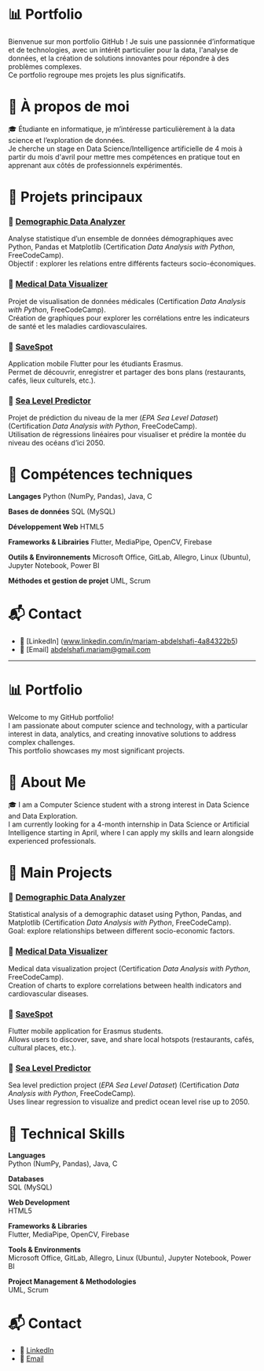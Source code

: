 # 📊 Portfolio <Mariam ABDELSHAFI>

Bienvenue sur mon portfolio GitHub !
Je suis une passionnée d’informatique et de technologies, avec un intérêt particulier pour la data, l'analyse de données, et la création de solutions innovantes pour répondre à des problèmes complexes.  
Ce portfolio regroupe mes projets les plus significatifs.

# 🧠 À propos de moi

🎓 Étudiante en informatique, je m’intéresse particulièrement à la data science et l’exploration de données.  
Je cherche un stage en Data Science/Intelligence artificielle de 4 mois à partir du mois d'avril pour mettre mes compétences en pratique tout en apprenant aux côtés de professionnels expérimentés.

# 🚀 Projets principaux

### 🧮 [Demographic Data Analyzer](https://github.com/mariamAbdelshafi/portfolio/tree/main/Projects/Demographic%20Data%20Analyzer)
Analyse statistique d’un ensemble de données démographiques avec Python, Pandas et Matplotlib (Certification *Data Analysis with Python*, FreeCodeCamp).  
Objectif : explorer les relations entre différents facteurs socio-économiques.
### 🧠 [Medical Data Visualizer](https://github.com/mariamAbdelshafi/portfolio/tree/main/Projects/Medical%20Data%20Visualizer)
Projet de visualisation de données médicales (Certification *Data Analysis with Python*, FreeCodeCamp).  
Création de graphiques pour explorer les corrélations entre les indicateurs de santé et les maladies cardiovasculaires.
### 📱 [SaveSpot](https://github.com/mariamAbdelshafi/portfolio/tree/main/Projects/SaveSpot)
Application mobile Flutter pour les étudiants Erasmus.  
Permet de découvrir, enregistrer et partager des bons plans (restaurants, cafés, lieux culturels, etc.).
### 🌊 [Sea Level Predictor](https://github.com/mariamAbdelshafi/portfolio/tree/main/Projects/Sea%20Level%20Predictor)
Projet de prédiction du niveau de la mer (*EPA Sea Level Dataset*) (Certification *Data Analysis with Python*, FreeCodeCamp).  
Utilisation de régressions linéaires pour visualiser et prédire la montée du niveau des océans d’ici 2050.

# 🧰 Compétences techniques

**Langages**
 Python (NumPy, Pandas), Java, C
 
**Bases de données**
 SQL (MySQL)
 
**Développement Web**
 HTML5
 
 **Frameworks & Librairies**
 Flutter, MediaPipe, OpenCV, Firebase
 
 **Outils & Environnements**
 Microsoft Office, GitLab, Allegro, Linux (Ubuntu), Jupyter Notebook, Power BI
 
 **Méthodes et gestion de projet**
 UML, Scrum

# 📬 Contact

- 💼 [LinkedIn] (www.linkedin.com/in/mariam-abdelshafi-4a84322b5)
- 📧 [Email] <abdelshafi.mariam@gmail.com>

 ---

# 📊 Portfolio <Mariam ABDELSHAFI>

Welcome to my GitHub portfolio!  
I am passionate about computer science and technology, with a particular interest in data, analytics, and creating innovative solutions to address complex challenges.  
This portfolio showcases my most significant projects.

# 🧠 About Me

🎓 I am a Computer Science student with a strong interest in Data Science and Data Exploration.  
I am currently looking for a 4-month internship in Data Science or Artificial Intelligence starting in April, where I can apply my skills and learn alongside experienced professionals.

# 🚀 Main Projects
### 🧮 [Demographic Data Analyzer](https://github.com/mariamAbdelshafi/portfolio/tree/main/Projects/Demographic%20Data%20Analyzer)
Statistical analysis of a demographic dataset using Python, Pandas, and Matplotlib (Certification *Data Analysis with Python*, FreeCodeCamp).  
Goal: explore relationships between different socio-economic factors.
### 🧠 [Medical Data Visualizer](https://github.com/mariamAbdelshafi/portfolio/tree/main/Projects/Medical%20Data%20Visualizer)
Medical data visualization project (Certification *Data Analysis with Python*, FreeCodeCamp).  
Creation of charts to explore correlations between health indicators and cardiovascular diseases.
### 📱 [SaveSpot](https://github.com/mariamAbdelshafi/portfolio/tree/main/Projects/SaveSpot)
Flutter mobile application for Erasmus students.  
Allows users to discover, save, and share local hotspots (restaurants, cafés, cultural places, etc.).
### 🌊 [Sea Level Predictor](https://github.com/mariamAbdelshafi/portfolio/tree/main/Projects/Sea%20Level%20Predictor)
Sea level prediction project (*EPA Sea Level Dataset*) (Certification *Data Analysis with Python*, FreeCodeCamp).  
Uses linear regression to visualize and predict ocean level rise up to 2050.

# 🧰 Technical Skills

**Languages**  
Python (NumPy, Pandas), Java, C  

**Databases**  
SQL (MySQL)  

**Web Development**  
HTML5  

**Frameworks & Libraries**  
Flutter, MediaPipe, OpenCV, Firebase  

**Tools & Environments**  
Microsoft Office, GitLab, Allegro, Linux (Ubuntu), Jupyter Notebook, Power BI  

**Project Management & Methodologies**  
UML, Scrum  

# 📬 Contact

- 💼 [LinkedIn](www.linkedin.com/in/mariam-abdelshafi-4a84322b5)  
- 📧 [Email](mailto:abdelshafi.mariam@gmail.com)
